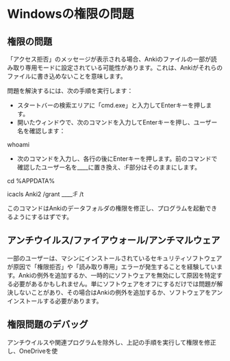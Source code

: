 # Windowsの権限の問題

<!-- toc -->

## 権限の問題

「アクセス拒否」のメッセージが表示される場合、Ankiのファイルの一部が読み取り専用モードに設定されている可能性があります。これは、Ankiがそれらのファイルに書き込めないことを意味します。

問題を解決するには、次の手順を実行します：

- スタートバーの検索エリアに「cmd.exe」と入力してEnterキーを押します。
- 開いたウィンドウで、次のコマンドを入力してEnterキーを押し、ユーザー名を確認します：

whoami

- 次のコマンドを入力し、各行の後にEnterキーを押します。前のコマンドで確認したユーザー名を____に置き換え、:F部分はそのままにします。

cd %APPDATA%

icacls Anki2 /grant ____:F /t

このコマンドはAnkiのデータフォルダの権限を修正し、プログラムを起動できるようにするはずです。

## アンチウイルス/ファイアウォール/アンチマルウェア

一部のユーザーは、マシンにインストールされているセキュリティソフトウェアが原因で「権限拒否」や「読み取り専用」エラーが発生することを経験しています。Ankiの例外を追加するか、一時的にソフトウェアを無効にして原因を特定する必要があるかもしれません。単にソフトウェアをオフにするだけでは問題が解決しないことがあり、その場合はAnkiの例外を追加するか、ソフトウェアをアンインストールする必要があります。

## 権限問題のデバッグ

アンチウイルスや関連プログラムを除外し、上記の手順を実行して権限を修正し、OneDriveを使